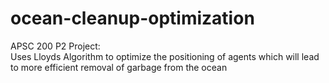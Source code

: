 # ocean-cleanup-optimization
APSC 200 P2 Project:  
Uses Lloyds Algorithm to optimize the positioning of agents which will lead to more efficient removal of garbage from the ocean
